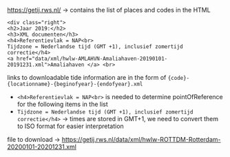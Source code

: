 https://getij.rws.nl/ -> contains the list of places and codes in the HTML

```
<div class="right">
<h2>Jaar 2019:</h2>
<h3>XML documenten</h3>
<h4>Referentievlak = NAP<br>
Tijdzone = Nederlandse tijd (GMT +1), inclusief zomertijd correctie</h4>
<a href="data/xml/hwlw-AMLAHVN-Amaliahaven-20190101-20191231.xml">Amaliahaven </a> <br>
```

links to downloadable tide information are in the form of `{code}-{locationname}-{beginofyear}-{endofyear}.xml`
- `<h4>Referentievlak = NAP<br>` is needed to determine pointOfReference for the following items in the list
- `Tijdzone = Nederlandse tijd (GMT +1), inclusief zomertijd correctie</h4>` -> times are stored in GMT+1, we need to convert them to ISO format for easier interpretation

file to download -> https://getij.rws.nl/data/xml/hwlw-ROTTDM-Rotterdam-20200101-20201231.xml

